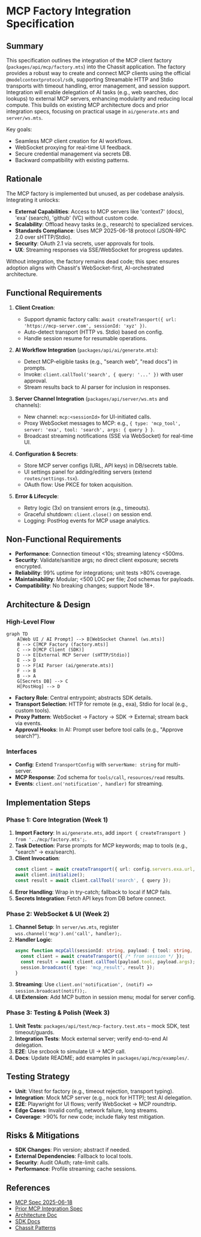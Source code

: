 # MCP Factory Integration Specification

## Summary
This specification outlines the integration of the MCP client factory (`packages/api/mcp/factory.mts`) into the Chassit application. The factory provides a robust way to create and connect MCP clients using the official `@modelcontextprotocol/sdk`, supporting Streamable HTTP and Stdio transports with timeout handling, error management, and session support. Integration will enable delegation of AI tasks (e.g., web searches, doc lookups) to external MCP servers, enhancing modularity and reducing local compute. This builds on existing MCP architecture docs and prior integration specs, focusing on practical usage in `ai/generate.mts` and `server/ws.mts`.

Key goals:
- Seamless MCP client creation for AI workflows.
- WebSocket proxying for real-time UI feedback.
- Secure credential management via secrets DB.
- Backward compatibility with existing patterns.

## Rationale
The MCP factory is implemented but unused, as per codebase analysis. Integrating it unlocks:
- **External Capabilities**: Access to MCP servers like 'context7' (docs), 'exa' (search), 'github' (VC) without custom code.
- **Scalability**: Offload heavy tasks (e.g., research) to specialized services.
- **Standards Compliance**: Uses MCP 2025-06-18 protocol (JSON-RPC 2.0 over sHTTP/Stdio).
- **Security**: OAuth 2.1 via secrets, user approvals for tools.
- **UX**: Streaming responses via SSE/WebSocket for progress updates.

Without integration, the factory remains dead code; this spec ensures adoption aligns with Chassit's WebSocket-first, AI-orchestrated architecture.

## Functional Requirements
1. **Client Creation**:
   - Support dynamic factory calls: `await createTransport({ url: 'https://mcp-server.com', sessionId: 'xyz' })`.
   - Auto-detect transport (HTTP vs. Stdio) based on config.
   - Handle session resume for resumable operations.

2. **AI Workflow Integration** (`packages/api/ai/generate.mts`):
   - Detect MCP-eligible tasks (e.g., "search web", "read docs") in prompts.
   - Invoke: `client.callTool('search', { query: '...' })` with user approval.
   - Stream results back to AI parser for inclusion in responses.

3. **Server Channel Integration** (`packages/api/server/ws.mts` and channels):
   - New channel: `mcp:<sessionId>` for UI-initiated calls.
   - Proxy WebSocket messages to MCP: e.g., `{ type: 'mcp_tool', server: 'exa', tool: 'search', args: { query } }`.
   - Broadcast streaming notifications (SSE via WebSocket) for real-time UI.

4. **Configuration & Secrets**:
   - Store MCP server configs (URL, API keys) in DB/secrets table.
   - UI settings panel for adding/editing servers (extend `routes/settings.tsx`).
   - OAuth flow: Use PKCE for token acquisition.

5. **Error & Lifecycle**:
   - Retry logic (3x) on transient errors (e.g., timeouts).
   - Graceful shutdown: `client.close()` on session end.
   - Logging: PostHog events for MCP usage analytics.

## Non-Functional Requirements
- **Performance**: Connection timeout <10s; streaming latency <500ms.
- **Security**: Validate/sanitize args; no direct client exposure; secrets encrypted.
- **Reliability**: 99% uptime for integrations; unit tests >80% coverage.
- **Maintainability**: Modular; <500 LOC per file; Zod schemas for payloads.
- **Compatibility**: No breaking changes; support Node 18+.

## Architecture & Design
### High-Level Flow
```mermaid
graph TD
    A[Web UI / AI Prompt] --> B[WebSocket Channel (ws.mts)]
    B --> C[MCP Factory (factory.mts)]
    C --> D[MCP Client (SDK)]
    D --> E[External MCP Server (sHTTP/Stdio)]
    E --> D
    D --> F[AI Parser (ai/generate.mts)]
    F --> B
    B --> A
    G[Secrets DB] --> C
    H[PostHog] --> D
```

- **Factory Role**: Central entrypoint; abstracts SDK details.
- **Transport Selection**: HTTP for remote (e.g., exa), Stdio for local (e.g., custom tools).
- **Proxy Pattern**: WebSocket → Factory → SDK → External; stream back via events.
- **Approval Hooks**: In AI: Prompt user before tool calls (e.g., "Approve search?").

### Interfaces
- **Config**: Extend `TransportConfig` with `serverName: string` for multi-server.
- **MCP Response**: Zod schema for `tools/call`, `resources/read` results.
- **Events**: `client.on('notification', handler)` for streaming.

## Implementation Steps
### Phase 1: Core Integration (Week 1)
1. **Import Factory**: In `ai/generate.mts`, add `import { createTransport } from '../mcp/factory.mts';`.
2. **Task Detection**: Parse prompts for MCP keywords; map to tools (e.g., "search" → exa/search).
3. **Client Invocation**:
   ```typescript
   const client = await createTransport({ url: config.servers.exa.url, sessionId });
   await client.initialize();
   const result = await client.callTool('search', { query });
   ```
4. **Error Handling**: Wrap in try-catch; fallback to local if MCP fails.
5. **Secrets Integration**: Fetch API keys from DB before connect.

### Phase 2: WebSocket & UI (Week 2)
1. **Channel Setup**: In `server/ws.mts`, register `wss.channel('mcp').on('call', handler);`.
2. **Handler Logic**:
   ```typescript
   async function mcpCall(sessionId: string, payload: { tool: string, args: any }) {
     const client = await createTransport({ /* from session */ });
     const result = await client.callTool(payload.tool, payload.args);
     session.broadcast({ type: 'mcp_result', result });
   }
   ```
3. **Streaming**: Use `client.on('notification', (notif) => session.broadcast(notif));`.
4. **UI Extension**: Add MCP button in session menu; modal for server config.

### Phase 3: Testing & Polish (Week 3)
1. **Unit Tests**: `packages/api/test/mcp-factory.test.mts` – mock SDK, test timeout/guards.
2. **Integration Tests**: Mock external server; verify end-to-end AI delegation.
3. **E2E**: Use srcbook to simulate UI → MCP call.
4. **Docs**: Update README; add examples in `packages/api/mcp/examples/`.

## Testing Strategy
- **Unit**: Vitest for factory (e.g., timeout rejection, transport typing).
- **Integration**: Mock MCP server (e.g., nock for HTTP); test AI delegation.
- **E2E**: Playwright for UI flows; verify WebSocket → MCP roundtrip.
- **Edge Cases**: Invalid config, network failure, long streams.
- **Coverage**: >90% for new code; include flaky test mitigation.

## Risks & Mitigations
- **SDK Changes**: Pin version; abstract if needed.
- **External Dependencies**: Fallback to local tools.
- **Security**: Audit OAuth; rate-limit calls.
- **Performance**: Profile streaming; cache sessions.

## References
- [MCP Spec 2025-06-18](https://modelcontextprotocol.io/specification/2025-06-18)
- [Prior MCP Integration Spec](specs/mcp-client-integration/01-mcp-client-integration.md)
- [Architecture Doc](packages/api/mcp/architecture.md)
- [SDK Docs](https://www.npmjs.com/package/@modelcontextprotocol/sdk)
- [Chassit Patterns](README.md)